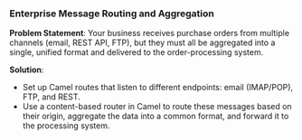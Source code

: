 ### **Enterprise Message Routing and Aggregation**
**Problem Statement**: Your business receives purchase orders from multiple channels (email, REST API, FTP), but they must all be aggregated into a single, unified format and delivered to the order-processing system.

**Solution**:
- Set up Camel routes that listen to different endpoints: email (IMAP/POP), FTP, and REST.
- Use a content-based router in Camel to route these messages based on their origin, aggregate the data into a common format, and forward it to the processing system.
